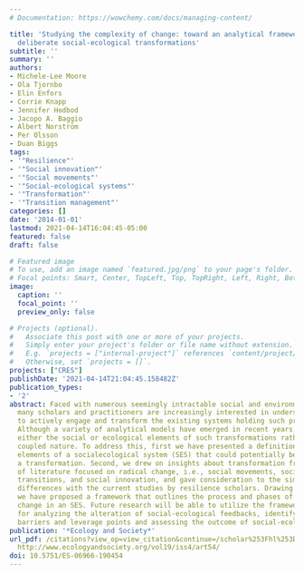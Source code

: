 ```yaml
---
# Documentation: https://wowchemy.com/docs/managing-content/

title: 'Studying the complexity of change: toward an analytical framework for understanding
  deliberate social-ecological transformations'
subtitle: ''
summary: ''
authors:
- Michele-Lee Moore
- Ola Tjornbo
- Elin Enfors
- Corrie Knapp
- Jennifer Hodbod
- Jacopo A. Baggio
- Albert Norström
- Per Olsson
- Duan Biggs
tags:
- '"Resilience"'
- '"Social innovation"'
- '"Social movements"'
- '"Social-ecological systems"'
- '"Transformation"'
- '"Transition management"'
categories: []
date: '2014-01-01'
lastmod: 2021-04-14T16:04:45-05:00
featured: false
draft: false

# Featured image
# To use, add an image named `featured.jpg/png` to your page's folder.
# Focal points: Smart, Center, TopLeft, Top, TopRight, Left, Right, BottomLeft, Bottom, BottomRight.
image:
  caption: ''
  focal_point: ''
  preview_only: false

# Projects (optional).
#   Associate this post with one or more of your projects.
#   Simply enter your project's folder or file name without extension.
#   E.g. `projects = ["internal-project"]` references `content/project/deep-learning/index.md`.
#   Otherwise, set `projects = []`.
projects: ["CRES"]
publishDate: '2021-04-14T21:04:45.158482Z'
publication_types:
- '2'
abstract: Faced with numerous seemingly intractable social and environmental challenges,
  many scholars and practitioners are increasingly interested in understanding how
  to actively engage and transform the existing systems holding such problems in place.
  Although a variety of analytical models have emerged in recent years, most emphasize
  either the social or ecological elements of such transformations rather than their
  coupled nature. To address this, first we have presented a definition of the core
  elements of a socialecological system (SES) that could potentially be altered in
  a transformation. Second, we drew on insights about transformation from three branches
  of literature focused on radical change, i.e., social movements, socio-technical
  transitions, and social innovation, and gave consideration to the similarities and
  differences with the current studies by resilience scholars. Drawing on these findings,
  we have proposed a framework that outlines the process and phases of transformative
  change in an SES. Future research will be able to utilize the framework as a tool
  for analyzing the alteration of social-ecological feedbacks, identifying critical
  barriers and leverage points and assessing the outcome of social-ecological transformations.
publication: '*Ecology and Society*'
url_pdf: /citations?view_op=view_citation&continue=/scholar%253Fhl%253Den%2526as_sdt%253D0,45%2526scilib%253D1&citilm=1&citation_for_view=JVoOErgAAAAJ:-nhnvRiOwuoC&hl=en&oi=p
  http://www.ecologyandsociety.org/vol19/iss4/art54/
doi: 10.5751/ES-06966-190454
---
```

